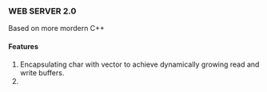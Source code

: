 ### WEB SERVER 2.0
Based on more mordern C++

#### Features
1. Encapsulating char with vector to achieve dynamically growing read and write buffers.
2. 